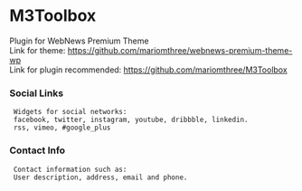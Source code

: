 # M3Toolbox

  Plugin for WebNews Premium Theme <br>
  Link for theme: https://github.com/mariomthree/webnews-premium-theme-wp <br>
  Link for plugin recommended: https://github.com/mariomthree/M3Toolbox
 
  ### Social Links
     Widgets for social networks:
     facebook, twitter, instagram, youtube, dribbble, linkedin.
     rss, vimeo, #google_plus
 
  ### Contact Info
     Contact information such as:
     User description, address, email and phone.
   
 
 
